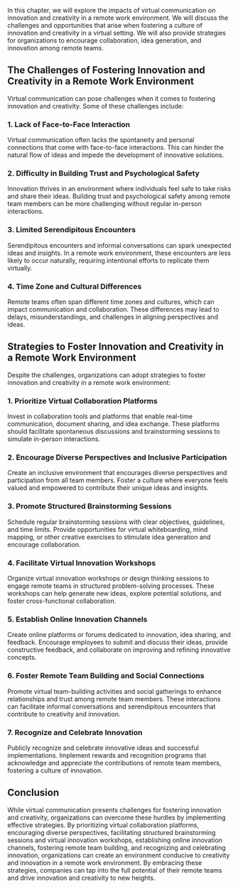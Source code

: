 
In this chapter, we will explore the impacts of virtual communication on innovation and creativity in a remote work environment. We will discuss the challenges and opportunities that arise when fostering a culture of innovation and creativity in a virtual setting. We will also provide strategies for organizations to encourage collaboration, idea generation, and innovation among remote teams.

## The Challenges of Fostering Innovation and Creativity in a Remote Work Environment

Virtual communication can pose challenges when it comes to fostering innovation and creativity. Some of these challenges include:

### 1\. Lack of Face-to-Face Interaction

Virtual communication often lacks the spontaneity and personal connections that come with face-to-face interactions. This can hinder the natural flow of ideas and impede the development of innovative solutions.

### 2\. Difficulty in Building Trust and Psychological Safety

Innovation thrives in an environment where individuals feel safe to take risks and share their ideas. Building trust and psychological safety among remote team members can be more challenging without regular in-person interactions.

### 3\. Limited Serendipitous Encounters

Serendipitous encounters and informal conversations can spark unexpected ideas and insights. In a remote work environment, these encounters are less likely to occur naturally, requiring intentional efforts to replicate them virtually.

### 4\. Time Zone and Cultural Differences

Remote teams often span different time zones and cultures, which can impact communication and collaboration. These differences may lead to delays, misunderstandings, and challenges in aligning perspectives and ideas.

## Strategies to Foster Innovation and Creativity in a Remote Work Environment

Despite the challenges, organizations can adopt strategies to foster innovation and creativity in a remote work environment:

### 1\. Prioritize Virtual Collaboration Platforms

Invest in collaboration tools and platforms that enable real-time communication, document sharing, and idea exchange. These platforms should facilitate spontaneous discussions and brainstorming sessions to simulate in-person interactions.

### 2\. Encourage Diverse Perspectives and Inclusive Participation

Create an inclusive environment that encourages diverse perspectives and participation from all team members. Foster a culture where everyone feels valued and empowered to contribute their unique ideas and insights.

### 3\. Promote Structured Brainstorming Sessions

Schedule regular brainstorming sessions with clear objectives, guidelines, and time limits. Provide opportunities for virtual whiteboarding, mind mapping, or other creative exercises to stimulate idea generation and encourage collaboration.

### 4\. Facilitate Virtual Innovation Workshops

Organize virtual innovation workshops or design thinking sessions to engage remote teams in structured problem-solving processes. These workshops can help generate new ideas, explore potential solutions, and foster cross-functional collaboration.

### 5\. Establish Online Innovation Channels

Create online platforms or forums dedicated to innovation, idea sharing, and feedback. Encourage employees to submit and discuss their ideas, provide constructive feedback, and collaborate on improving and refining innovative concepts.

### 6\. Foster Remote Team Building and Social Connections

Promote virtual team-building activities and social gatherings to enhance relationships and trust among remote team members. These interactions can facilitate informal conversations and serendipitous encounters that contribute to creativity and innovation.

### 7\. Recognize and Celebrate Innovation

Publicly recognize and celebrate innovative ideas and successful implementations. Implement rewards and recognition programs that acknowledge and appreciate the contributions of remote team members, fostering a culture of innovation.

## Conclusion

While virtual communication presents challenges for fostering innovation and creativity, organizations can overcome these hurdles by implementing effective strategies. By prioritizing virtual collaboration platforms, encouraging diverse perspectives, facilitating structured brainstorming sessions and virtual innovation workshops, establishing online innovation channels, fostering remote team building, and recognizing and celebrating innovation, organizations can create an environment conducive to creativity and innovation in a remote work environment. By embracing these strategies, companies can tap into the full potential of their remote teams and drive innovation and creativity to new heights.
